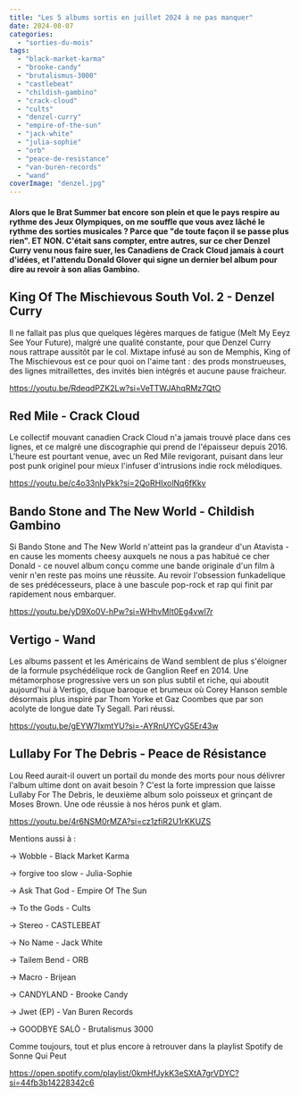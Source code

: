 ```yaml
---
title: "Les 5 albums sortis en juillet 2024 à ne pas manquer"
date: 2024-08-07
categories: 
  - "sorties-du-mois"
tags: 
  - "black-market-karma"
  - "brooke-candy"
  - "brutalismus-3000"
  - "castlebeat"
  - "childish-gambino"
  - "crack-cloud"
  - "cults"
  - "denzel-curry"
  - "empire-of-the-sun"
  - "jack-white"
  - "julia-sophie"
  - "orb"
  - "peace-de-resistance"
  - "van-buren-records"
  - "wand"
coverImage: "denzel.jpg"
---
```


#### Alors que le Brat Summer bat encore son plein et que le pays respire au rythme des Jeux Olympiques, on me souffle que vous avez lâché le rythme des sorties musicales ? Parce que "de toute façon il se passe plus rien". ET NON. C'était sans compter, entre autres, sur ce cher Denzel Curry venu nous faire suer, les Canadiens de Crack Cloud jamais à court d'idées, et l'attendu Donald Glover qui signe un dernier bel album pour dire au revoir à son alias Gambino.

<!--more-->

## King Of The Mischievous South Vol. 2 - Denzel Curry

Il ne fallait pas plus que quelques légères marques de fatigue (Melt My Eeyz See Your Future), malgré une qualité constante, pour que Denzel Curry nous rattrape aussitôt par le col. Mixtape infusé au son de Memphis, King of The Mischievous est ce pour quoi on l'aime tant : des prods monstrueuses, des lignes mitraillettes, des invités bien intégrés et aucune pause fraicheur.

https://youtu.be/RdeqdPZK2Lw?si=VeTTWJAhqRMz7QtO

## Red Mile - Crack Cloud

Le collectif mouvant canadien Crack Cloud n'a jamais trouvé place dans ces lignes, et ce malgré une discographie qui prend de l'épaisseur depuis 2016. L'heure est pourtant venue, avec un Red Mile revigorant, puisant dans leur post punk originel pour mieux l'infuser d'intrusions indie rock mélodiques.

https://youtu.be/c4o33nlyPkk?si=2QoRHIxolNq6fKkv

## Bando Stone and The New World - Childish Gambino

Si Bando Stone and The New World n'atteint pas la grandeur d'un Atavista - en cause les moments cheesy auxquels ne nous a pas habitué ce cher Donald - ce nouvel album conçu comme une bande originale d'un film à venir n'en reste pas moins une réussite. Au revoir l'obsession funkadelique de ses prédécesseurs, place à une bascule pop-rock et rap qui finit par rapidement nous embarquer.

https://youtu.be/yD9Xo0V-hPw?si=WHhvMIt0Eg4vwl7r

## Vertigo - Wand

Les albums passent et les Américains de Wand semblent de plus s'éloigner de la formule psychédélique rock de Ganglion Reef en 2014. Une métamorphose progressive vers un son plus subtil et riche, qui aboutit aujourd'hui à Vertigo, disque baroque et brumeux où Corey Hanson semble désormais plus inspiré par Thom Yorke et Gaz Coombes que par son acolyte de longue date Ty Segall. Pari réussi.

https://youtu.be/gEYW7IxmtYU?si=-AYRnUYCyG5Er43w

## Lullaby For The Debris - Peace de Résistance

Lou Reed aurait-il ouvert un portail du monde des morts pour nous délivrer l'album ultime dont on avait besoin ? C'est la forte impression que laisse Lullaby For The Debris, le deuxième album solo poisseux et grinçant de Moses Brown. Une ode réussie à nos héros punk et glam.

https://youtu.be/4r6NSM0rMZA?si=cz1zfiR2U1rKKUZS

Mentions aussi à :

\-> Wobble - Black Market Karma

\-> forgive too slow - Julia-Sophie

\-> Ask That God - Empire Of The Sun

\-> To the Gods - Cults

\-> Stereo - CASTLEBEAT

\-> No Name - Jack White

\-> Tailem Bend - ORB

\-> Macro - Brijean

\-> CANDYLAND - Brooke Candy

\-> Jwet (EP) - Van Buren Records

\-> GOODBYE SALÒ - Brutalismus 3000

Comme toujours, tout et plus encore à retrouver dans la playlist Spotify de Sonne Qui Peut

https://open.spotify.com/playlist/0kmHfJykK3eSXtA7grVDYC?si=44fb3b14228342c6
